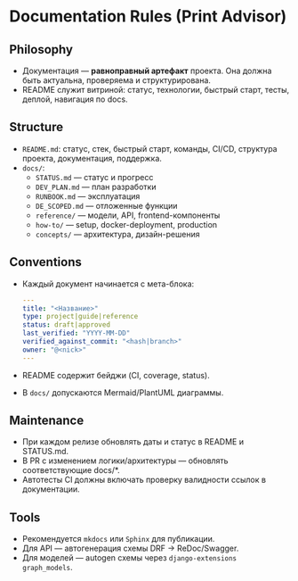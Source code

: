 # Documentation Rules (Print Advisor)

## Philosophy
- Документация — **равноправный артефакт** проекта. Она должна быть актуальна, проверяема и структурирована.
- README служит витриной: статус, технологии, быстрый старт, тесты, деплой, навигация по docs.

## Structure
- `README.md`: статус, стек, быстрый старт, команды, CI/CD, структура проекта, документация, поддержка.
- `docs/`:
  - `STATUS.md` — статус и прогресс
  - `DEV_PLAN.md` — план разработки
  - `RUNBOOK.md` — эксплуатация
  - `DE_SCOPED.md` — отложенные функции
  - `reference/` — модели, API, frontend-компоненты
  - `how-to/` — setup, docker-deployment, production
  - `concepts/` — архитектура, дизайн-решения

## Conventions
- Каждый документ начинается с мета-блока:
  ```yaml
  ---
  title: "<Название>"
  type: project|guide|reference
  status: draft|approved
  last_verified: "YYYY-MM-DD"
  verified_against_commit: "<hash|branch>"
  owner: "@<nick>"
  ---
  ```

- README содержит бейджи (CI, coverage, status).
- В `docs/` допускаются Mermaid/PlantUML диаграммы.

## Maintenance
- При каждом релизе обновлять даты и статус в README и STATUS.md.
- В PR с изменением логики/архитектуры — обновлять соответствующие docs/*.
- Автотесты CI должны включать проверку валидности ссылок в документации.

## Tools
- Рекомендуется `mkdocs` или `Sphinx` для публикации.
- Для API — автогенерация схемы DRF → ReDoc/Swagger.
- Для моделей — autogen схемы через `django-extensions graph_models`.
